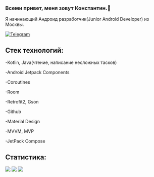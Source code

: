 ### Всеми привет, меня зовут Константин.👋
Я начинающий Андроид разработчик(Junior Android Developer) из Москвы.

<a href="telegram-url">
		<img src="https://img.shields.io/badge/Telegram-blue?style=for-the-badge&logo=telegram&logoColor=white" alt="Telegram"/>
	</a>

## Стек технологий:

-Kotlin, Java(чтение, написание несложных тасков)

-Android Jetpack Components

-Coroutines

-Room

-Retrofit2, Gson

-Github

-Material Design

-MVVM, MVP

-JetPack Compose

## Статистика:

![](http://github-profile-summary-cards.vercel.app/api/cards/repos-per-language?username=BeeR080&theme=default)
![](https://github-profile-summary-cards.vercel.app/api/cards/stats?username=BeeR080&theme=github_dark)
![](http://github-profile-summary-cards.vercel.app/api/cards/productive-time?username=BeeR080&theme=default&utcOffset=8)


